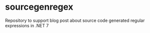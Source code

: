 # sourcegenregex
Repository to support blog post about source code generated regular expressions in .NET 7
